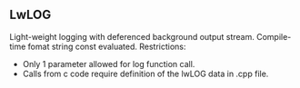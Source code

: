 ## LwLOG

Light-weight logging with deferenced background output stream.
Compile-time fomat string const evaluated.
Restrictions:
  - Only 1 parameter allowed for log function call.
  - Calls from c code require definition of the lwLOG data in .cpp file.

